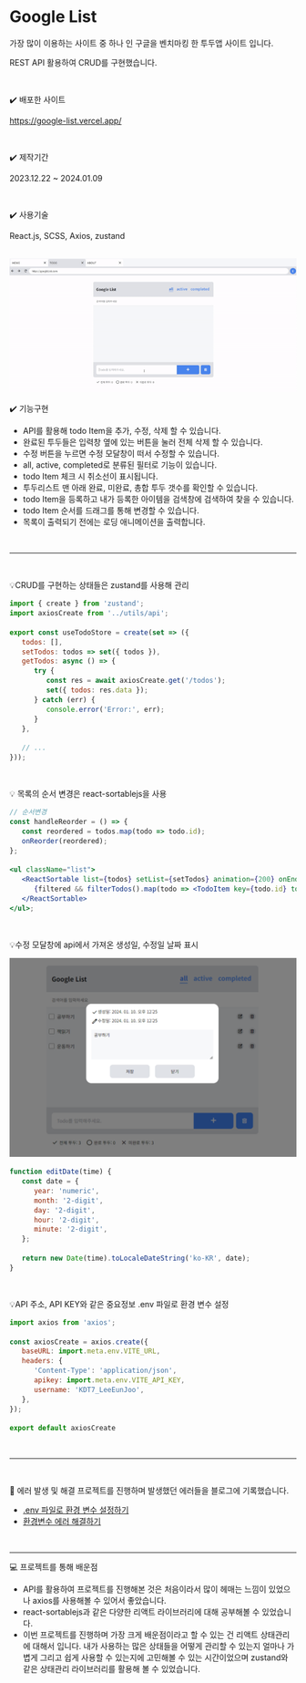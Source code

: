 # Google List

가장 많이 이용하는 사이트 중 하나 인 구글을 벤치마킹 한 투두앱 사이트 입니다.

REST API 활용하여 CRUD를 구현했습니다.

<br>

✔️ 배포한 사이트

https://google-list.vercel.app/

<br>

✔️ 제작기간

2023.12.22 ~ 2024.01.09

<br>

✔️ 사용기술

React.js, SCSS, Axios, zustand

<br>

<img src='https://github.com/dmswnlee/google_list/blob/main/src/assets/img/todoapp.gif?raw=true' alt='todo-app' />

<br>

✔️ 기능구현

-  API를 활용해 todo Item을 추가, 수정, 삭제 할 수 있습니다.
-  완료된 투두들은 입력창 옆에 있는 버튼을 눌러 전체 삭제 할 수 있습니다.
-  수정 버튼을 누르면 수정 모달창이 떠서 수정할 수 있습니다.
-  all, active, completed로 분류된 필터로 기능이 있습니다.
-  todo Item 체크 시 취소선이 표시됩니다.
-  투두리스트 맨 아래 완료, 미완료, 총합 투두 갯수를 확인할 수 있습니다.
-  todo Item을 등록하고 내가 등록한 아이템을 검색창에 검색하여 찾을 수 있습니다.
-  todo Item 순서를 드래그를 통해 변경할 수 있습니다.
-  목록이 출력되기 전에는 로딩 애니메이션을 출력합니다.

<br>

---

<br>

💡CRUD를 구현하는 상태들은 zustand를 사용해 관리

```jsx
import { create } from 'zustand';
import axiosCreate from '../utils/api';

export const useTodoStore = create(set => ({
   todos: [],
   setTodos: todos => set({ todos }),
   getTodos: async () => {
      try {
         const res = await axiosCreate.get('/todos');
         set({ todos: res.data });
      } catch (err) {
         console.error('Error:', err);
      }
   },

   // ...
}));
```

<br>

💡 목록의 순서 변경은 react-sortablejs을 사용

```jsx
// 순서변경
const handleReorder = () => {
   const reordered = todos.map(todo => todo.id);
   onReorder(reordered);
};

<ul className="list">
   <ReactSortable list={todos} setList={setTodos} animation={200} onEnd={handleReorder()}>
      {filtered && filterTodos().map(todo => <TodoItem key={todo.id} todo={todo} />)}
   </ReactSortable>
</ul>;
```

<br>

💡수정 모달창에 api에서 가져온 생성일, 수정일 날짜 표시

<img src='https://github.com/dmswnlee/google_list/blob/main/src/assets/img/todo-02.png?raw=true' alt='수정 모달창' />

<br>

```jsx
function editDate(time) {
   const date = {
      year: 'numeric',
      month: '2-digit',
      day: '2-digit',
      hour: '2-digit',
      minute: '2-digit',
   };

   return new Date(time).toLocaleDateString('ko-KR', date);
}
```

<br>

💡API 주소, API KEY와 같은 중요정보 .env 파일로 환경 변수 설정

```js
import axios from 'axios';

const axiosCreate = axios.create({
   baseURL: import.meta.env.VITE_URL,
   headers: {
      'Content-Type': 'application/json',
      apikey: import.meta.env.VITE_API_KEY,
      username: 'KDT7_LeeEunJoo',
   },
});

export default axiosCreate
```

<br>

___

<br>

🚨 에러 발생 및 해결
프로젝트를 진행하며 발생했던 에러들을 블로그에 기록했습니다. 
* [.env 파일로 환경 변수 설정하기](https://jaydl.tistory.com/73)
* [환경변수 에러 해결하기](https://jaydl.tistory.com/74)

<br>

___

💻 프로젝트를 통해 배운점

* API를 활용하여 프로젝트를 진행해본 것은 처음이라서 많이 헤매는 느낌이 있었으나 axios를 사용해볼 수 있어서 좋았습니다.
* react-sortablejs과 같은 다양한 리액트 라이브러리에 대해 공부해볼 수 있었습니다.
* 이번 프로젝트를 진행하며 가장 크게 배운점이라고 할 수 있는 건 리액트 상태관리에 대해서 입니다. 내가 사용하는 많은 상태들을 어떻게 관리할 수 있는지 얼마나 가볍게 그리고 쉽게 사용할 수 있는지에 고민해볼 수 있는 시간이었으며 zustand와 같은 상태관리 라이브러리를 활용해 볼 수 있었습니다. 














